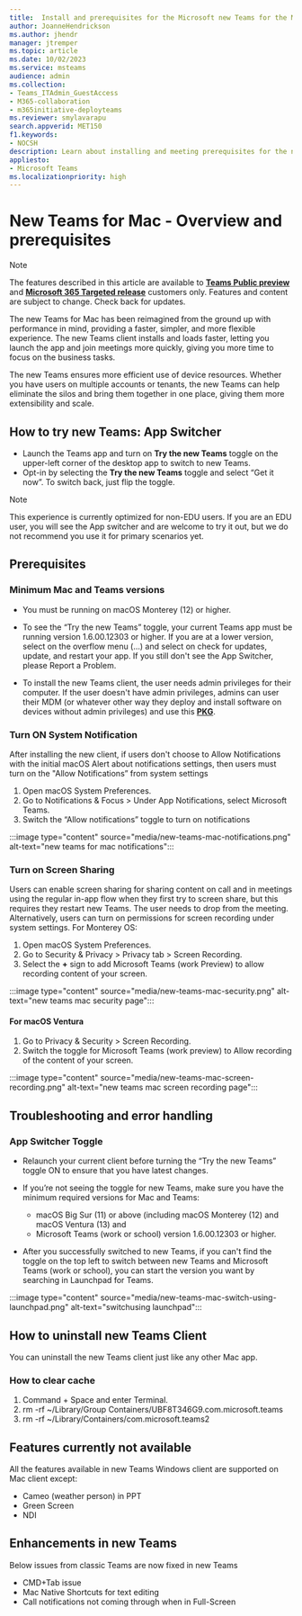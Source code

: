 ```yaml
---
title:  Install and prerequisites for the Microsoft new Teams for the Mac
author: JoanneHendrickson
ms.author: jhendr
manager: jtremper
ms.topic: article
ms.date: 10/02/2023
ms.service: msteams
audience: admin
ms.collection: 
- Teams_ITAdmin_GuestAccess
- M365-collaboration
- m365initiative-deployteams
ms.reviewer: smylavarapu
search.appverid: MET150
f1.keywords:
- NOCSH
description: Learn about installing and meeting prerequisites for the new Microsoft Teams desktop client for the Mac
appliesto: 
- Microsoft Teams
ms.localizationpriority: high
---
```

# New Teams for Mac - Overview and prerequisites

>[!Note]
> The features described in this article are available to [**Teams Public preview**](/microsoftteams/public-preview-doc-updates) and [**Microsoft 365 Targeted release**](/microsoft-365/admin/manage/release-options-in-office-365?view=o365-worldwide#targeted-release) customers only. Features and content are subject to change. Check back for updates.


The new Teams for Mac has been reimagined from the ground up with performance in mind, providing a faster, simpler, and more flexible experience. The new Teams client installs and loads faster, letting you launch the app and join meetings more quickly, giving you more time to focus on the business tasks.

The new Teams ensures more efficient use of device resources. Whether you have users on multiple accounts or tenants, the new Teams can help eliminate the silos and bring them together in one place, giving them more extensibility and scale.


## How to try new Teams: App Switcher 

- Launch the Teams app and turn on **Try the new Teams** toggle on the upper-left corner of the desktop app to switch to new Teams. 
- Opt-in by selecting the **Try the new Teams** toggle and select “Get it now”.  To switch back, just flip the toggle.

>[!Note]
>This experience is currently optimized for non-EDU users. If you are an EDU user, you will see the App switcher and are welcome to try it out, but we do not recommend you use it for primary scenarios yet.


## Prerequisites

### Minimum Mac and Teams versions 

- You must be running on macOS Monterey (12) or higher. 

- To see the “Try the new Teams” toggle, your current Teams app must be running version 1.6.00.12303 or higher. If you are at a lower version, select on the overflow menu (…) and select on check for updates, update, and restart your app. If you still don't see the App Switcher, please Report a Problem.  

- To install the new Teams client, the user needs admin privileges for their computer. If the user doesn't have admin privileges, admins can user their MDM (or whatever other way they deploy and install software on devices without admin privileges) and use this [**PKG**](https://statics.teams.cdn.office.net/production-osx/enterprise/webview2/lkg/MicrosoftTeams.pkg).  


### Turn ON System Notification 

After installing the new client, if users don't choose to Allow Notifications with the initial macOS Alert about notifications settings, then users must turn on the "Allow Notifications” from system settings  

1. Open macOS System Preferences. 
2. Go to Notifications & Focus > Under App Notifications, select Microsoft Teams. 
3. Switch the “Allow notifications” toggle to turn on notifications 

:::image type="content" source="media/new-teams-mac-notifications.png" alt-text="new teams for mac notifications"::: 


### Turn on Screen Sharing 

Users can enable screen sharing for sharing content on call and in meetings using the regular in-app flow when they first try to screen share, but this requires they restart new Teams. The user needs to drop from the meeting. Alternatively, users can turn on permissions for screen recording under system settings. 
For Monterey OS: 

1. Open macOS System Preferences. 
2. Go to Security & Privacy > Privacy tab > Screen Recording. 
3. Select the **+** sign to add Microsoft Teams (work Preview) to allow recording content of your screen.

 :::image type="content" source="media/new-teams-mac-security.png" alt-text="new teams mac security page":::

 
#### For macOS Ventura
 
1. Go to Privacy & Security > Screen Recording.  
2. Switch the toggle for Microsoft Teams (work preview) to Allow recording of the content of your screen.   

:::image type="content" source="media/new-teams-mac-screen-recording.png" alt-text="new teams mac screen recording page":::


## Troubleshooting and error handling

### App Switcher Toggle

- Relaunch your current client before turning the “Try the new Teams” toggle ON to ensure that you have latest changes.

- If you’re not seeing the toggle for new Teams, make sure you have the minimum required versions for Mac and Teams:

  - macOS Big Sur (11) or above (including macOS Monterey (12) and macOS Ventura (13) and
  - Microsoft Teams (work or school) version 1.6.00.12303 or higher. 

- After you successfully switched to new Teams, if you can't find the toggle on the top left to switch between new Teams and Microsoft Teams (work or school), you can start the version you want by searching in Launchpad for Teams.   
 
:::image type="content" source="media/new-teams-mac-switch-using-launchpad.png" alt-text="switchusing launchpad":::

## How to uninstall new Teams Client

You can uninstall the new Teams client just like any other Mac app.

### How to clear cache
1.	Command + Space and enter Terminal.
2.	rm -rf ~/Library/Group Containers/UBF8T346G9.com.microsoft.teams
3.	rm -rf ~/Library/Containers/com.microsoft.teams2


## Features currently not available
 
All the features available in new Teams Windows client are supported on Mac client except:

- Cameo (weather person) in PPT
- Green Screen
- NDI   

## Enhancements in new Teams

Below issues from classic Teams are now fixed in new Teams

- CMD+Tab issue
- Mac Native Shortcuts for text editing
- Call notifications not coming through when in Full-Screen
